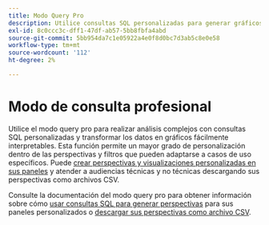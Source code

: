 ```yaml
---
title: Modo Query Pro
description: Utilice consultas SQL personalizadas para generar gráficos y perspectivas para sus paneles personalizados.
exl-id: 8c0ccc3c-dff1-47df-ab57-5bb8fbfa4abd
source-git-commit: 5bb954da7c1e05922a4e0f8d0bc7d3ab5c8e0e58
workflow-type: tm+mt
source-wordcount: '112'
ht-degree: 2%

---
```


# Modo de consulta profesional

Utilice el modo query pro para realizar análisis complejos con consultas SQL personalizadas y transformar los datos en gráficos fácilmente interpretables. Esta función permite un mayor grado de personalización dentro de las perspectivas y filtros que pueden adaptarse a casos de uso específicos. Puede [crear perspectivas y visualizaciones personalizadas en sus paneles](../../../dashboards/data-distiller/customizable-insights/overview.md) y atender a audiencias técnicas y no técnicas descargando sus perspectivas como archivos CSV.

Consulte la documentación del modo query pro para obtener información sobre cómo [usar consultas SQL para generar perspectivas](../../../dashboards/data-distiller/customizable-insights/query-pro-mode.md) para sus paneles personalizados o [descargar sus perspectivas como archivo CSV](../../../dashboards/data-distiller/customizable-insights/view-more.md#download-csv).
